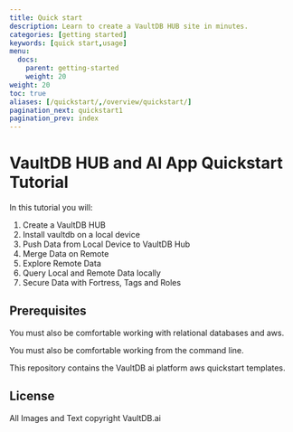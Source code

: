 ```yaml
---
title: Quick start
description: Learn to create a VaultDB HUB site in minutes.
categories: [getting started]
keywords: [quick start,usage]
menu:
  docs:
    parent: getting-started
    weight: 20
weight: 20
toc: true
aliases: [/quickstart/,/overview/quickstart/]
pagination_next: quickstart1
pagination_prev: index
---
```


# VaultDB HUB and AI App Quickstart Tutorial

In this tutorial you will:

1. Create a VaultDB HUB
2. Install vaultdb on a local device
3. Push Data from Local Device to VaultDB Hub
4. Merge Data on Remote
5. Explore Remote Data
6. Query Local and Remote Data locally
7. Secure Data with Fortress, Tags and Roles

## Prerequisites

You must also be comfortable working with relational databases and aws.

You must also be comfortable working from the command line.

This repository contains the VaultDB ai platform aws quickstart templates.

## License

All Images and Text copyright VaultDB.ai
